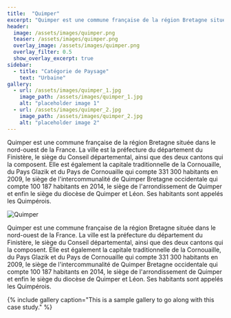 ```yaml
---
title:  "Quimper"
excerpt: "Quimper est une commune française de la région Bretagne située dans le nord-ouest de la France."
header:
  image: /assets/images/quimper.png
  teaser: /assets/images/quimper.png
  overlay_image: /assets/images/quimper.png
  overlay_filter: 0.5
  show_overlay_excerpt: true
sidebar:
  - title: "Catégorie de Paysage"
    text: "Urbaine"
gallery:
  - url: /assets/images/quimper_1.jpg
    image_path: /assets/images/quimper_1.jpg
    alt: "placeholder image 1"
  - url: /assets/images/quimper_2.jpg
    image_path: /assets/images/quimper_2.jpg
    alt: "placeholder image 2"
---
```


Quimper est une commune française de la région Bretagne située dans le nord-ouest de la France. 
La ville est la préfecture du département du Finistère, le siège du Conseil départemental, ainsi que des deux cantons qui la composent. 
Elle est également la capitale traditionnelle de la Cornouaille, du Pays Glazik et du Pays de Cornouaille qui compte 331 300 habitants en 2009, le siège de l'intercommunalité de Quimper Bretagne occidentale qui compte 100 187 habitants en 2014, le siège de l'arrondissement de Quimper et enfin le siège du diocèse de Quimper et Léon. Ses habitants sont appelés les Quimpérois. 

![Quimper](/plan-paysage-quimper/assets/images/quimper.png)

Quimper est une commune française de la région Bretagne située dans le nord-ouest de la France. 
La ville est la préfecture du département du Finistère, le siège du Conseil départemental, ainsi que des deux cantons qui la composent. 
Elle est également la capitale traditionnelle de la Cornouaille, du Pays Glazik et du Pays de Cornouaille qui compte 331 300 habitants en 2009, le siège de l'intercommunalité de Quimper Bretagne occidentale qui compte 100 187 habitants en 2014, le siège de l'arrondissement de Quimper et enfin le siège du diocèse de Quimper et Léon. Ses habitants sont appelés les Quimpérois. 

{% include gallery caption="This is a sample gallery to go along with this case study." %}